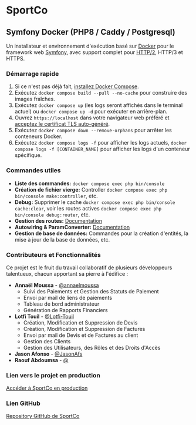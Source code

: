# SportCo

## Symfony Docker (PHP8 / Caddy / Postgresql)

Un installateur et environnement d'exécution basé sur [Docker](https://www.docker.com/) pour le framework web [Symfony](https://symfony.com), avec support complet pour [HTTP/2](https://symfony.com/doc/current/weblink.html), HTTP/3 et HTTPS.

### Démarrage rapide

1. Si ce n'est pas déjà fait, [installez Docker Compose](https://docs.docker.com/compose/install/).
2. Exécutez `docker compose build --pull --no-cache` pour construire des images fraîches.
3. Exécutez `docker compose up` (les logs seront affichés dans le terminal actuel) ou `docker compose up -d` pour exécuter en arrière-plan.
4. Ouvrez `https://localhost` dans votre navigateur web préféré et [acceptez le certificat TLS auto-généré](https://stackoverflow.com/a/15076602/1352334).
5. Exécutez `docker compose down --remove-orphans` pour arrêter les conteneurs Docker.
6. Exécutez `docker compose logs -f` pour afficher les logs actuels, `docker compose logs -f [CONTAINER_NAME]` pour afficher les logs d'un conteneur spécifique.

### Commandes utiles

- **Liste des commandes:** `docker compose exec php bin/console`
- **Création de fichier vierge:** Controller `docker compose exec php bin/console make:controller`, etc.
- **Debug:** Supprimer le cache `docker compose exec php bin/console cache:clear`, voir les routes actives `docker compose exec php bin/console debug:router`, etc.
- **Gestion des routes:** [Documentation](https://symfony.com/doc/current/routing.html)
- **Autowiring & ParamConverter:** [Documentation](https://symfony.com/doc/current/service_container/autowiring.html)
- **Gestion de base de données:** Commandes pour la création d'entités, la mise à jour de la base de données, etc.

### Contributeurs et Fonctionnalités

Ce projet est le fruit du travail collaboratif de plusieurs développeurs talentueux, chacun apportant sa pierre à l'édifice :

- **Annaël Moussa** - [@annaelmoussa](https://github.com/annaelmoussa)
    - Suivi des Paiements et Gestion des Statuts de Paiement
    - Envoi par mail de liens de paiements
    - Tableau de bord administrateur
    - Génération de Rapports Financiers
- **Lotfi Touil** - [@Lotfi-Touil](https://github.com/Lotfi-Touil)
    - Création, Modification et Suppression de Devis
    - Création, Modification et Suppression de Factures
    - Envoi par mail de Devis et de Factures au client
    - Gestion des Clients
    - Gestion des Utilisateurs, des Rôles et des Droits d'Accès
- **Jason Afonso** - [@JasonAfs](https://github.com/JasonAfs)
- **Raouf Abdoumsa** - [@](https://github.com/)
      

### Lien vers le projet en production

[Accéder à SportCo en production](https://littleyarns.org/)

### Lien GitHub

[Repository GitHub de SportCo](https://github.com/Lotfi-Touil/sport-co)
